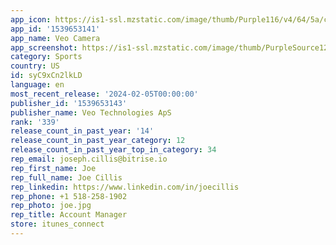 ```yaml
---
app_icon: https://is1-ssl.mzstatic.com/image/thumb/Purple116/v4/64/5a/ce/645acee1-d33d-e393-e82f-c97b0694960d/AppIcon-0-0-1x_U007emarketing-0-7-0-85-220.png/1024x1024bb.png
app_id: '1539653141'
app_name: Veo Camera
app_screenshot: https://is1-ssl.mzstatic.com/image/thumb/PurpleSource126/v4/cd/30/72/cd307248-f3d9-5abf-2d72-944643013329/cdd57336-f52f-4633-a587-49d84207160b_iOS_6.5_25.jpg/1284x2778bb.png
category: Sports
country: US
id: syC9xCn2lkLD
language: en
most_recent_release: '2024-02-05T00:00:00'
publisher_id: '1539653143'
publisher_name: Veo Technologies ApS
rank: '339'
release_count_in_past_year: '14'
release_count_in_past_year_category: 12
release_count_in_past_year_top_in_category: 34
rep_email: joseph.cillis@bitrise.io
rep_first_name: Joe
rep_full_name: Joe Cillis
rep_linkedin: https://www.linkedin.com/in/joecillis
rep_phone: +1 518-258-1902
rep_photo: joe.jpg
rep_title: Account Manager
store: itunes_connect
---
```


